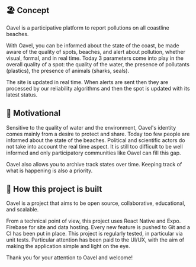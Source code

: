 ## 🏖️ Concept
Oavel is a participative platform to report pollutions on all coastline beaches. 

With Oavel, you can be informed about the state of the coast, be made aware of the quality of spots, beaches, and alert about pollution, whether visual, formal, and in real time. Today 3 parameters come into play in the overall quality of a spot: the quality of the water, the presence of pollutants (plastics), the presence of animals (sharks, seals).

The site is updated in real time. When alerts are sent then they are processed by our reliability algorithms and then the spot is updated with its latest status.

## 📢 Motivational
Sensitive to the quality of water and the environment, Oavel's identity comes mainly from a desire to protect and share. Today too few people are informed about the state of the beaches. Political and scientific actors do not take into account the real time aspect. It is still too difficult to be well informed and only participatory communities like Oavel can fill this gap.

Oavel also allows you to archive track states over time. Keeping track of what is happening is also a priority.

## 🔨 How this project is built
Oavel is a project that aims to be open source, collaborative, educational, and scalable.

From a technical point of view, this project uses React Native and Expo. Firebase for site and data hosting. Every new feature is pushed to Git and a CI has been put in place. This project is regularly tested, in particular via unit tests. Particular attention has been paid to the UI/UX, with the aim of making the application simple and light on the eye.

Thank you for your attention to Oavel and welcome!
